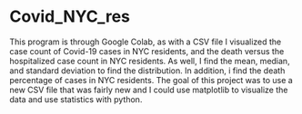 # Covid_NYC_res
This program is through Google Colab, as with a CSV file I visualized the case count of Covid-19 cases in NYC residents, and the death versus the hospitalized case count in NYC residents. As well, I find the mean, median, and standard deviation to find the distribution. In addition, i find the death percentage of cases in NYC residents. The goal of this project was to use a new CSV file that was fairly new and I could use matplotlib to visualize the data and use statistics with python. 
